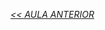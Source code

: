*[<< AULA ANTERIOR](https://github.com/pvreboucas/java-excecoes/blob/aula-2/aulas/3-variacao-do-catch.md)*

